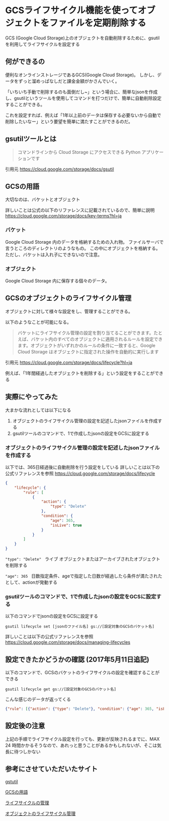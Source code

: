 # GCSライフサイクル機能を使ってオブジェクトをファイルを定期削除する

GCS (Google Cloud Storage)上のオブジェクトを自動削除するために、gsutilを利用してライフサイクルを設定する

## 何ができるの
便利なオンラインストレージであるGCS(Google Cloud Storage)。
しかし、データをずっと溜めっぱなしだと課金金額がかさんでいく。

「いちいち手動で削除するのも面倒だし~」という場合に、簡単なjsonを作成し、gsutilというツールを使用してコマンドを打つだけで、簡単に自動削除設定することができる。

これを設定すれば、例えば「1年以上前のデータは保存する必要ないから自動で削除したいなー」という要望を簡単に満たすことができるのだ。

## gsutilツールとは
> コマンドラインから Cloud Storage にアクセスできる Python アプリケーションです

引用元
https://cloud.google.com/storage/docs/gsutil

## GCSの用語
大切なのは、バケットとオブジェクト

詳しいことは公式の以下のリファレンスに記載されているので、簡単に説明
https://cloud.google.com/storage/docs/key-terms?hl=ja

### バケット
Google Cloud Storage 内のデータを格納するための入れ物。
ファイルサーバで言うところのディレクトリのようなもの。
この中にオブジェクトを格納する。
ただし、バケットは入れ子にできないので注意。

### オブジェクト
Google Cloud Storage 内に保存する個々のデータ。

## GCSのオブジェクトのライフサイクル管理
オブジェクトに対して様々な設定をし、管理することができる。

以下のようなことが可能になる。
> バケットにライフサイクル管理の設定を割り当てることができます。たとえば、バケット内のすべてのオブジェクトに適用されるルールを設定できます。オブジェクトがいずれかのルールの条件に一致すると、Google Cloud Storage はオブジェクトに指定された操作を自動的に実行します

引用元
https://cloud.google.com/storage/docs/lifecycle?hl=ja

例えば、「1年間経過したオブジェクトを削除する」という設定をすることができる

## 実際にやってみた
大まかな流れとしては以下になる
1. オブジェクトのライフサイクル管理の設定を記述したjsonファイルを作成する
2. gsutilツールのコマンドで、1で作成したjsonの設定をGCSに設定する

### オブジェクトのライフサイクル管理の設定を記述したjsonファイルを作成する

以下では、365日経過後に自動削除を行う設定をしている
詳しいことは以下の公式リファレンスを参照
https://cloud.google.com/storage/docs/lifecycle

``` json
{
    "lifecycle": {
        "rule": [
            {
                "action": {
                    "type": "Delete"
                },
                "condition": {
                    "age": 365,
                    "isLive": true
                }
            }
        ]
    }
}
```
`"type": "Delete" `
ライブ オブジェクトまたはアーカイブされたオブジェクトを削除する

`"age": 365 `
日数指定条件、ageで指定した日数が経過したら条件が満たされたとして、actionが発動する


### gsutilツールのコマンドで、1で作成したjsonの設定をGCSに設定する
以下のコマンドでjsonの設定をGCSに設定する

```
gsutil lifecycle set [jsonのファイル名] gs://[設定対象のGCSのバケット名]
```

詳しいことは以下の公式リファレンスを参照
https://cloud.google.com/storage/docs/managing-lifecycles


## 設定できたかどうかの確認 (2017年5月11日追記)
以下のコマンドで、GCSのバケットのライフサイクルの設定を確認することができる

```
gsutil lifecycle get gs://[設定対象のGCSのバケット名]
```
こんな感じのデータが返ってくる

```json
{"rule": [{"action": {"type": "Delete"}, "condition": {"age": 365, "isLive": true}}]}
```


## 設定後の注意
上記の手順でライフサイクル設定を行っても、更新が反映されるまでに、MAX 24 時間かかるそうなので、あれっと思うことがあるかもしれないが、そこは気長に待つしかない


## 参考にさせていただいたサイト
[gstutil](https://cloud.google.com/storage/docs/gsutil "gstutil")

[GCSの用語](https://cloud.google.com/storage/docs/key-terms?hl=ja )

[ライフサイクルの管理](https://cloud.google.com/storage/docs/managing-lifecycles)

[オブジェクトのライフサイクル管理](https://cloud.google.com/storage/docs/lifecycle#configuration)
